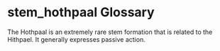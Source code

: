 # stem_hothpaal Glossary
The Hothpaal is an extremely rare stem formation that is related to the Hithpael. It generally expresses passive action.
